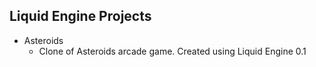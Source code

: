 ## Liquid Engine Projects

- Asteroids
    - Clone of Asteroids arcade game. Created using Liquid Engine 0.1

